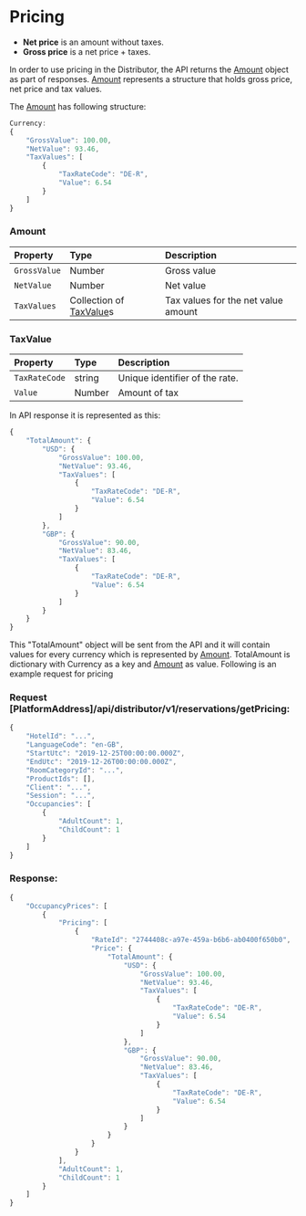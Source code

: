 # Pricing

* **Net price** is an amount without taxes.
* **Gross price** is a net price + taxes.

In order to use pricing in the Distributor, the API returns the [Amount](Amount) object as part of responses.
[Amount](Amount) represents a structure that holds gross price, net price and tax values.

The [Amount](Amount) has following structure:

```javascript
Currency:
{
    "GrossValue": 100.00,
    "NetValue": 93.46,
    "TaxValues": [
        {
            "TaxRateCode": "DE-R",
            "Value": 6.54
        }
    ]
}
```

### Amount

| Property | Type | Description |
| :--- | :--- | :--- |
| `GrossValue` | Number | Gross value  |
| `NetValue` | Number | Net value |
| `TaxValues` | Collection of [TaxValue](TaxValue)s | Tax values for the net value amount |

### TaxValue
| Property | Type | Description |
| :--- | :--- | :--- |
| `TaxRateCode` | string | Unique identifier of the rate. |
| `Value` | Number | Amount of tax |


In API response it is represented as this:
```javascript
{
    "TotalAmount": {
        "USD": {
            "GrossValue": 100.00,
            "NetValue": 93.46,
            "TaxValues": [
                {
                    "TaxRateCode": "DE-R",
                    "Value": 6.54
                }
            ]
        },
        "GBP": {
            "GrossValue": 90.00,
            "NetValue": 83.46,
            "TaxValues": [
                {
                    "TaxRateCode": "DE-R",
                    "Value": 6.54
                }
            ]
        }
    }
}
```

This "TotalAmount" object will be sent from the API and it will contain values for every currency which is represented by [Amount](Amount). TotalAmount is dictionary with Currency as a key and [Amount](Amount) as value.
Following is an example request for pricing

### Request [PlatformAddress]/api/distributor/v1/reservations/getPricing:

```javascript
{
    "HotelId": "...",
    "LanguageCode": "en-GB",
    "StartUtc": "2019-12-25T00:00:00.000Z",
    "EndUtc": "2019-12-26T00:00:00.000Z",
    "RoomCategoryId": "...",
    "ProductIds": [],
    "Client": "...",
    "Session": "...",
    "Occupancies": [
        {
            "AdultCount": 1,
            "ChildCount": 1
        }
    ]
}
```

### Response:

```javascript
{
    "OccupancyPrices": [
        {
            "Pricing": [
                {
                    "RateId": "2744408c-a97e-459a-b6b6-ab0400f650b0",
                    "Price": {
                        "TotalAmount": {
                            "USD": {
                                "GrossValue": 100.00,
                                "NetValue": 93.46,
                                "TaxValues": [
                                    {
                                        "TaxRateCode": "DE-R",
                                        "Value": 6.54
                                    }
                                ]
                            },
                            "GBP": {
                                "GrossValue": 90.00,
                                "NetValue": 83.46,
                                "TaxValues": [
                                    {
                                        "TaxRateCode": "DE-R",
                                        "Value": 6.54
                                    }
                                ]
                            }
                        }
                    }
                }
            ],
            "AdultCount": 1,
            "ChildCount": 1
        }
    ]
}
```
